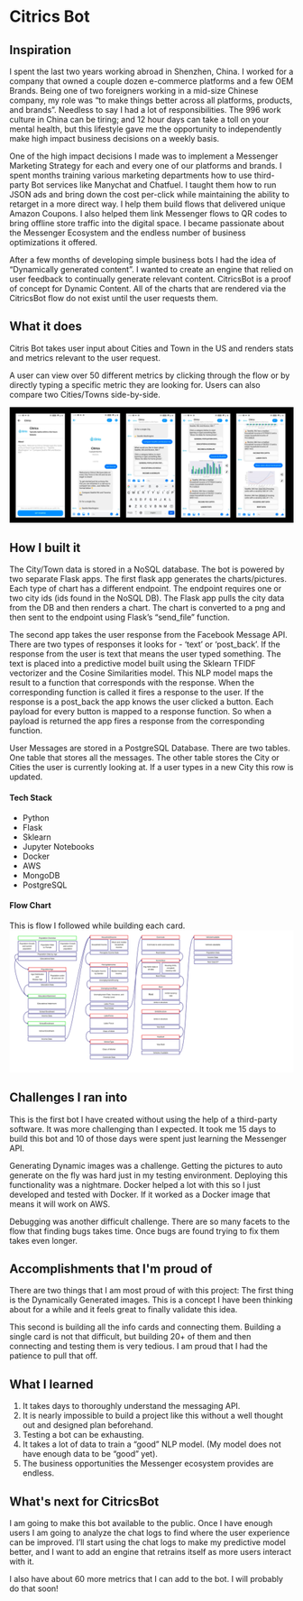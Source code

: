 # Citrics Bot

## Inspiration

I spent the last two years working abroad in Shenzhen, China. I worked for a company that owned a couple dozen e-commerce platforms and a few OEM Brands. Being one of two foreigners working in a mid-size Chinese company, my role was “to make things better across all platforms, products, and brands”. Needless to say I had a lot of responsibilities. The 996 work culture in China can be tiring; and 12 hour days can take a toll on your mental health, but this lifestyle gave me the opportunity to independently make high impact business decisions on a weekly basis.

One of the high impact decisions I made was to implement a Messenger Marketing Strategy for each and every one of our platforms and brands. I spent months training various marketing departments how to use third-party Bot services like Manychat and Chatfuel. I taught them how to run JSON ads and bring down the cost per-click while maintaining the ability to retarget in a more direct way. I help them build flows that delivered unique Amazon Coupons. I also helped them link Messenger flows to QR codes to bring offline store traffic into the digital space. I became passionate about the Messenger Ecosystem and the endless number of business optimizations it offered. 

After a few months of developing simple business bots I had the idea of “Dynamically generated content”. I wanted to create an engine that relied on user feedback to continually generate relevant content.
CitricsBot is a proof of concept for Dynamic Content. All of the charts that are rendered via the CitricsBot flow do not exist until the user requests them.

## What it does

Citris Bot takes user input about Cities and Town in the US and renders stats and metrics relevant to the user request.

A user can view over 50 different metrics by clicking through the flow or by directly typing a specific metric they are looking for. Users can also compare two Cities/Towns side-by-side.

![alt text](https://github.com/matthew-sessions/Citrics_messenger_bot/blob/master/pics/flow.png "flow")

## How I built it

The City/Town data is stored in a NoSQL database. The bot is powered by two separate Flask apps. The first flask app generates the charts/pictures. Each type of chart has a different endpoint. The endpoint requires one or two city ids (ids found in the NoSQL DB). The Flask app pulls the city data from the DB and then renders a chart. The chart is converted to a png and then sent to the endpoint using Flask’s “send_file” function. 

The second app takes the user response from the Facebook Message API. There are two types of responses it looks for - ‘text’ or ‘post_back’. If the response from the user is text that means the user typed something. The text is placed into a predictive model built using the Sklearn TFIDF vectorizer and the Cosine Similarities model. This NLP model maps the result to a function that corresponds with the response. When the corresponding function is called it fires a response to the user. 
If the response is a post_back the app knows the user clicked a button. Each payload for every button is mapped to a response function. So when a payload is returned the app fires a response from the corresponding function. 

User Messages are stored in a PostgreSQL Database. There are two tables. One table that stores all the messages. The other table stores the City or Cities the user is currently looking at. If a user types in a new City this row is updated. 

#### Tech Stack
* Python
* Flask
* Sklearn
* Jupyter Notebooks
* Docker
* AWS
* MongoDB
* PostgreSQL

#### Flow Chart
This is flow I followed while building each card.
![alt text](https://github.com/matthew-sessions/Citrics_messenger_bot/blob/master/pics/flowchart.png "flow")

## Challenges I ran into

This is the first bot I have created without using the help of a third-party software. It was more challenging than I expected. It took me 15 days to build this bot and 10 of those days were spent just learning the Messenger API. 

Generating Dynamic images was a challenge. Getting the pictures to auto generate on the fly was hard just in my testing environment. Deploying this functionality was a nightmare. Docker helped a lot with this so I just developed and tested with Docker. If it worked as a Docker image that means it will work on AWS.

Debugging was another difficult challenge. There are so many facets to the flow that finding bugs takes time. Once bugs are found trying to fix them takes even longer. 

## Accomplishments that I'm proud of

There are two things that I am most proud of with this project:
The first thing is the Dynamically Generated images. This is a concept I have been thinking about for a while and it feels great to finally validate this idea.

This second is building all the info cards and connecting them. Building a single card is not that difficult, but building 20+ of them and then connecting and testing them is very tedious. I am proud that I had the patience to pull that off. 


## What I learned

1. It takes days to thoroughly understand the messaging API.
2. It is nearly impossible to build a project like this without a well thought out and designed plan beforehand.
3. Testing a bot can be exhausting.
4. It takes a lot of data to train a “good” NLP model. (My model does not have enough data to be “good” yet).
5. The business opportunities the Messenger ecosystem provides are endless.


## What's next for CitricsBot

I am going to make this bot available to the public. Once I have enough users I am going to analyze the chat logs to find where the user experience can be improved. I’ll start using the chat logs to make my predictive model better, and I want to add an engine that retrains itself as more users interact with it.

I also have about 60 more metrics that I can add to the bot. I will probably do that soon!

